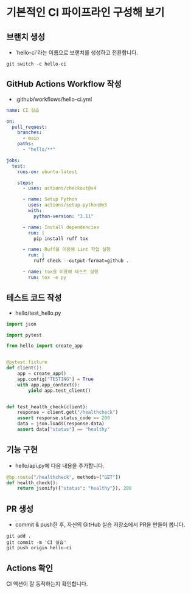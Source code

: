 # 기본적인 CI 파이프라인 구성해 보기

## 브랜치 생성

- 'hello-ci'라는 이름으로 브랜치를 생성하고 전환합니다.
```console
git switch -c hello-ci
```

## GitHub Actions Workflow 작성

- .github/workflows/hello-ci.yml
```yaml
name: CI 실습

on:
  pull_request:
    branches:
      - main
    paths:
      - "hello/**"

jobs:
  test:
    runs-on: ubuntu-latest

    steps:
      - uses: actions/checkout@v4

      - name: Setup Python
        uses: actions/setup-python@v5
        with:
          python-version: "3.11"

      - name: Install dependencies
        run: |
          pip install ruff tox

      - name: Ruff을 이용해 Lint 작업 실행
        run: |
          ruff check --output-format=github .

      - name: tox을 이용해 테스트 실행
        run: tox -e py
```


## 테스트 코드 작성

- hello/test_hello.py
```python
import json

import pytest

from hello import create_app


@pytest.fixture
def client():
    app = create_app()
    app.config["TESTING"] = True
    with app.app_context():
        yield app.test_client()


def test_health_check(client):
    response = client.get("/healthcheck")
    assert response.status_code == 200
    data = json.loads(response.data)
    assert data["status"] == "healthy"
```

## 기능 구현

- hello/api.py에 다음 내용을 추가합니다.
```python
@bp.route("/healthcheck", methods=["GET"])
def health_check():
    return jsonify({"status": "healthy"}), 200
```


## PR 생성

- commit & push한 후, 자신의 GitHub 실습 저장소에서 PR을 만들어 봅니다.
```console
git add .
git commit -m 'CI 실습'
git push origin hello-ci
```


## Actions 확인

CI 액션이 잘 동작하는지 확인합니다.